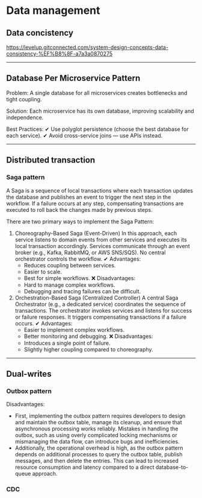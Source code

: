 # Data management

## Data concistency

https://levelup.gitconnected.com/system-design-concepts-data-consistency-%EF%B8%8F-a7a3a0870275

---

## Database Per Microservice Pattern

Problem:
A single database for all microservices creates bottlenecks and tight coupling.

Solution:
Each microservice has its own database, improving scalability and independence.

Best Practices:
✔ Use polyglot persistence (choose the best database for each service).
✔ Avoid cross-service joins — use APIs instead.

---

## Distributed transaction

### Saga pattern

A Saga is a sequence of local transactions where each transaction updates the database and publishes an event to trigger the next step in the workflow. If a failure occurs at any step, compensating transactions are executed to roll back the changes made by previous steps.

There are two primary ways to implement the Saga Pattern:

1. Choreography-Based Saga (Event-Driven)
   In this approach, each service listens to domain events from other services and executes its local transaction accordingly.
   Services communicate through an event broker (e.g., Kafka, RabbitMQ, or AWS SNS/SQS).
   No central orchestrator controls the workflow.
   ✔ Advantages:
    - Reduces coupling between services.
    - Easier to scale. 
    - Best for simple workflows. 
   ❌ Disadvantages:
    - Hard to manage complex workflows. 
    - Debugging and tracing failures can be difficult.
2. Orchestration-Based Saga (Centralized Controller)
   A central Saga Orchestrator (e.g., a dedicated service) coordinates the sequence of transactions.
   The orchestrator invokes services and listens for success or failure responses.
   It triggers compensating transactions if a failure occurs.
   ✔ Advantages:
   - Easier to implement complex workflows.
   - Better monitoring and debugging. 
   ❌ Disadvantages:
   - Introduces a single point of failure. 
   - Slightly higher coupling compared to choreography.

---

## Dual-writes

### Outbox pattern

Disadvantages:
- First, implementing the outbox pattern requires developers to design and maintain the outbox table, manage its cleanup, and ensure that asynchronous processing works reliably. Mistakes in handling the outbox, such as using overly complicated locking mechanisms or mismanaging the data flow, can introduce bugs and inefficiencies. 
- Additionally, the operational overhead is high, as the outbox pattern depends on additional processes to query the outbox table, publish messages, and then delete the entries. This can lead to increased resource consumption and latency compared to a direct database-to-queue approach.

### CDC
